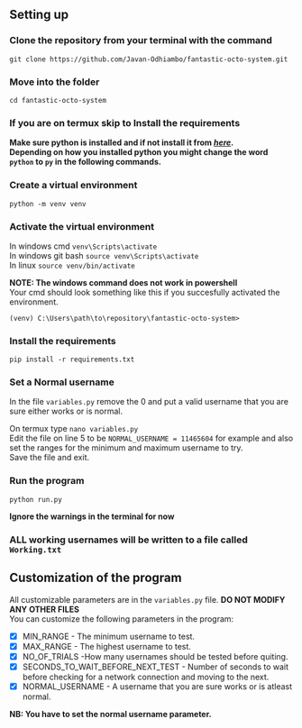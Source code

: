## Setting up

### Clone the repository from your terminal with the command <br>
```
git clone https://github.com/Javan-Odhiambo/fantastic-octo-system.git
```

### Move into the folder<br>
```
cd fantastic-octo-system
```

### **If you are on termux skip to Install the requirements**

**Make sure python is installed and if not install it from _[here](https://www.python.org/downloads/)_.<br>Depending on how you installed python you might change the word `python` to `py` in the following commands.**

### Create a virtual environment <br>
```
python -m venv venv
```

### Activate the virtual environment <br>
In windows cmd `venv\Scripts\activate`<br>
In windows git bash `source venv\Scripts\activate`<br>
In linux `source venv/bin/activate`

**NOTE: The windows command does not work in powershell** <br>
Your cmd should look something like this if you succesfully activated the environment.
```
(venv) C:\Users\path\to\repository\fantastic-octo-system>
```

### Install the requirements <br>
```
pip install -r requirements.txt
```

### Set a Normal username<br>
In the file `variables.py` remove the 0 and put a valid username that you are sure either works or is normal.

On termux type `nano variables.py` <br>
Edit the file on line 5 to be `NORMAL_USERNAME = 11465604` for example and also set the ranges for the minimum and maximum username to try. <br>
Save the file and exit.

### Run the program <br>
```
python run.py
```
**Ignore the warnings in the terminal for now**

### **ALL working usernames will be written to a file called `Working.txt`**

## Customization of the program
All customizable parameters are in the `variables.py` file. **DO NOT MODIFY ANY OTHER FILES** <br>
You can customize the following parameters in the program:<br>

- [x] MIN_RANGE - The minimum username to test.
- [x] MAX_RANGE - The highest username to test.
- [x] NO_OF_TRIALS -How many usernames should be tested before quiting.
- [x] SECONDS_TO_WAIT_BEFORE_NEXT_TEST - Number of seconds to wait before checking for a network connection and moving to the next.
- [x] NORMAL_USERNAME - A username that you are sure works or is atleast normal.

**NB: You have to set the normal username parameter.**
